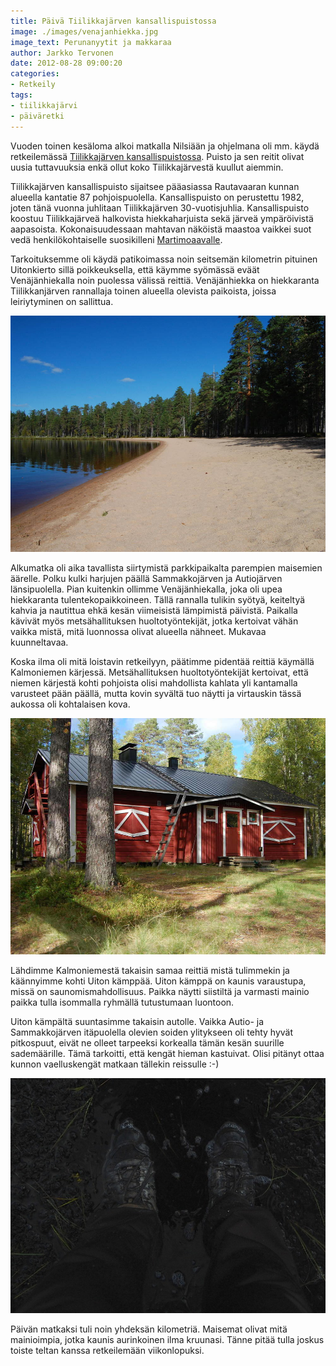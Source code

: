 ```yaml
---
title: Päivä Tiilikkajärven kansallispuistossa
image: ./images/venajanhiekka.jpg
image_text: Perunanyytit ja makkaraa
author: Jarkko Tervonen
date: 2012-08-28 09:00:20
categories:
- Retkeily
tags:
- tiilikkajärvi
- päiväretki
---
```

Vuoden toinen kesäloma alkoi matkalla Nilsiään ja ohjelmana oli mm. käydä retkeilemässä [Tiilikkajärven kansallispuistossa](http://www.luontoon.fi/Retkikohteet/kansallispuistot/tiilikkajarvi/Sivut/Default.aspx). Puisto ja sen reitit olivat uusia tuttavuuksia enkä ollut koko Tiilikkajärvestä kuullut aiemmin.

Tiilikkajärven kansallispuisto sijaitsee pääasiassa Rautavaaran kunnan alueella kantatie 87 pohjoispuolella. Kansallispuisto on perustettu 1982, joten tänä vuonna juhlitaan Tiilikkajärven 30-vuotisjuhlia. Kansallispuisto koostuu Tiilikkajärveä halkovista hiekkaharjuista sekä järveä ympäröivistä aapasoista. Kokonaisuudessaan mahtavan näköistä maastoa vaikkei suot vedä henkilökohtaiselle suosikilleni [Martimoaavalle](http://www.luontoon.fi/martimoaapa).

Tarkoituksemme oli käydä patikoimassa noin seitsemän kilometrin pituinen Uitonkierto sillä poikkeuksella, että käymme syömässä eväät Venäjänhiekalla noin puolessa välissä reittiä. Venäjänhiekka on hiekkaranta Tiilikkanjärven rannallaja toinen alueella olevista paikoista, joissa leiriytyminen on sallittua.

![Venäjänhiekka](./images/venajanhiekka.jpg)

Alkumatka oli aika tavallista siirtymistä parkkipaikalta parempien maisemien äärelle. Polku kulki harjujen päällä Sammakkojärven ja Autiojärven länsipuolella. Pian kuitenkin ollimme Venäjänhiekalla, joka oli upea hiekkaranta tulentekopaikkoineen. Tällä rannalla tulikin syötyä, keiteltyä kahvia ja nautittua ehkä kesän viimeisistä lämpimistä päivistä. Paikalla kävivät myös metsähallituksen huoltotyöntekijät, jotka kertoivat vähän vaikka mistä, mitä luonnossa olivat alueella nähneet. Mukavaa kuunneltavaa.

Koska ilma oli mitä loistavin retkeilyyn, päätimme pidentää reittiä käymällä Kalmoniemen kärjessä. Metsähallituksen huoltotyöntekijät kertoivat, että niemen kärjestä kohti pohjoista olisi mahdollista kahlata yli kantamalla varusteet pään päällä, mutta kovin syvältä tuo näytti ja virtauskin tässä aukossa oli kohtalaisen kova.

![Uiton kämppä](./images/uiton-kamppa.jpg)

Lähdimme Kalmoniemestä takaisin samaa reittiä mistä tulimmekin ja käännyimme kohti Uiton kämppää. Uiton kämppä on kaunis varaustupa, missä on saunomismahdollisuus. Paikka näytti siistiltä ja varmasti mainio paikka tulla isommalla ryhmällä tutustumaan luontoon.

Uiton kämpältä suuntasimme takaisin autolle. Vaikka Autio- ja Sammakkojärven itäpuolella olevien soiden ylitykseen oli tehty hyvät pitkospuut, eivät ne olleet tarpeeksi korkealla tämän kesän suurille sademäärille. Tämä tarkoitti, että kengät hieman kastuivat. Olisi pitänyt ottaa kunnon vaelluskengät matkaan tällekin reissulle :-)

![Retkeilykengät](./images/kengat.jpg)

Päivän matkaksi tuli noin yhdeksän kilometriä. Maisemat olivat mitä mainioimpia, jotka kaunis aurinkoinen ilma kruunasi. Tänne pitää tulla joskus toiste teltan kanssa retkeilemään viikonlopuksi.
